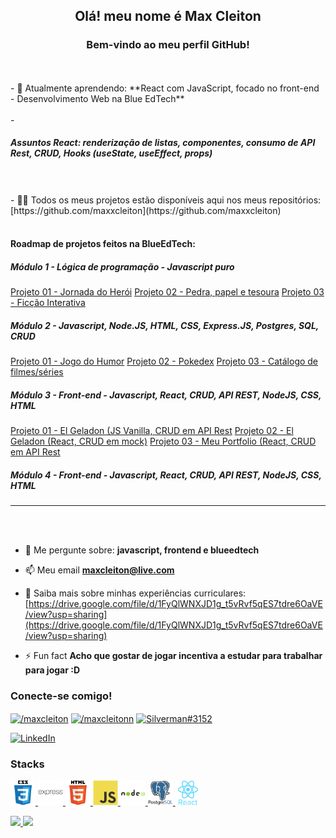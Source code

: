 <h2 align="center">Olá! meu nome é Max Cleiton</h2>
<h3 align="center">Bem-vindo ao meu perfil GitHub!</h3>
<br><br>
- 🌱 Atualmente aprendendo: **React com JavaScript, focado no front-end - Desenvolvimento Web na Blue EdTech**
<br><br>
- <h5>Assuntos React: renderização de listas, componentes, consumo de API Rest, CRUD, Hooks (useState, useEffect, props)</h5>
<br><br>
- 👨‍💻 Todos os meus projetos estão disponíveis aqui nos meus repositórios: [https://github.com/maxxcleiton](https://github.com/maxxcleiton)
<br><br>
<h4>Roadmap de projetos feitos na BlueEdTech:</h4>

<h5>Módulo 1 - Lógica de programação - Javascript puro</h5>
<a href="t.ly/NY_K" target="_blank">Projeto 01 - Jornada do Herói</a>
<a href="t.ly/HFiU" target="_blank">Projeto 02 - Pedra, papel e tesoura</a>
<a href="t.ly/_IRf" target="_blank">Projeto 03 - Ficção Interativa</a>

<h5>Módulo 2 - Javascript, Node.JS, HTML, CSS, Express.JS, Postgres, SQL, CRUD</h5>
<a href="t.ly/Hoah" target="_blank">Projeto 01 - Jogo do Humor</a>
<a href="t.ly/W1QE" target="_blank">Projeto 02 - Pokedex</a>
<a href="t.ly/aLFY" target="_blank">Projeto 03 - Catálogo de filmes/séries</a>

<h5>Módulo 3 - Front-end - Javascript, React, CRUD, API REST, NodeJS, CSS, HTML</h5>
<a href="t.ly/2kno" target="_blank">Projeto 01 - El Geladon (JS Vanilla, CRUD em API Rest</a>
<a href="t.ly/UfRQ" target="_blank">Projeto 02 - El Geladon (React, CRUD em mock)</a>
<a href="t.ly/FCdu" target="_blank">Projeto 03 - Meu Portfolio (React, CRUD em API Rest</a>

<h5>Módulo 4 - Front-end - Javascript, React, CRUD, API REST, NodeJS, CSS, HTML</h5>

----------------------------------------------
<br><br>
- 💬 Me pergunte sobre: **javascript, frontend e blueedtech**

- 📫 Meu email **maxcleiton@live.com**

- 📄 Saiba mais sobre minhas experiências curriculares: [https://drive.google.com/file/d/1FyQlWNXJD1g_t5vRvf5qES7tdre6OaVE/view?usp=sharing](https://drive.google.com/file/d/1FyQlWNXJD1g_t5vRvf5qES7tdre6OaVE/view?usp=sharing)

- ⚡ Fun fact **Acho que gostar de jogar incentiva a estudar para trabalhar para jogar :D**

<h3 align="left">Conecte-se comigo!</h3>
<p align="left">
<a href="https://linkedin.com/in//maxcleiton" target="blank"><img align="center" src="https://raw.githubusercontent.com/rahuldkjain/github-profile-readme-generator/master/src/images/icons/Social/linked-in-alt.svg" alt="/maxcleiton" height="30" width="40" /></a>
<a href="https://instagram.com//maxcleitonn" target="blank"><img align="center" src="https://raw.githubusercontent.com/rahuldkjain/github-profile-readme-generator/master/src/images/icons/Social/instagram.svg" alt="/maxcleitonn" height="30" width="40" /></a>
<a href="https://discord.gg/Silverman#3152" target="blank"><img align="center" src="https://raw.githubusercontent.com/rahuldkjain/github-profile-readme-generator/master/src/images/icons/Social/discord.svg" alt="Silverman#3152" height="30" width="40" /></a>
</p>

<a href="https://www.linkedin.com/in/maxcleiton/" target="_blank">![LinkedIn](https://img.shields.io/badge/linkedin-%230077B5.svg?style=for-the-badge&logo=linkedin&logoColor=white)</a>

<h3 align="left">Stacks</h3>
<p align="left"> <a href="https://www.w3schools.com/css/" target="_blank" rel="noreferrer"> <img src="https://raw.githubusercontent.com/devicons/devicon/master/icons/css3/css3-original-wordmark.svg" alt="css3" width="40" height="40"/> </a> <a href="https://expressjs.com" target="_blank" rel="noreferrer"> <img src="https://raw.githubusercontent.com/devicons/devicon/master/icons/express/express-original-wordmark.svg" alt="express" width="40" height="40"/> </a> <a href="https://www.w3.org/html/" target="_blank" rel="noreferrer"> <img src="https://raw.githubusercontent.com/devicons/devicon/master/icons/html5/html5-original-wordmark.svg" alt="html5" width="40" height="40"/> </a> <a href="https://developer.mozilla.org/en-US/docs/Web/JavaScript" target="_blank" rel="noreferrer"> <img src="https://raw.githubusercontent.com/devicons/devicon/master/icons/javascript/javascript-original.svg" alt="javascript" width="40" height="40"/> </a> <a href="https://nodejs.org" target="_blank" rel="noreferrer"> <img src="https://raw.githubusercontent.com/devicons/devicon/master/icons/nodejs/nodejs-original-wordmark.svg" alt="nodejs" width="40" height="40"/> </a> <a href="https://www.postgresql.org" target="_blank" rel="noreferrer"> <img src="https://raw.githubusercontent.com/devicons/devicon/master/icons/postgresql/postgresql-original-wordmark.svg" alt="postgresql" width="40" height="40"/> </a> <a href="https://reactjs.org/" target="_blank" rel="noreferrer"> <img src="https://raw.githubusercontent.com/devicons/devicon/master/icons/react/react-original-wordmark.svg" alt="react" width="40" height="40"/> </a> </p>

<div>
  <a href="https://github.com/maxxcleiton">
  <img height="180em" src="https://github-readme-stats.vercel.app/api/top-langs/?username=maxxcleiton&layout=compact&langs_count=7&theme=dracula"/>
  <img height="180em" src="https://github-readme-stats.vercel.app/api?username=maxxcleiton&show_icons=true&theme=dracula&include_all_commits=true&count_private=true"/>
</div>
